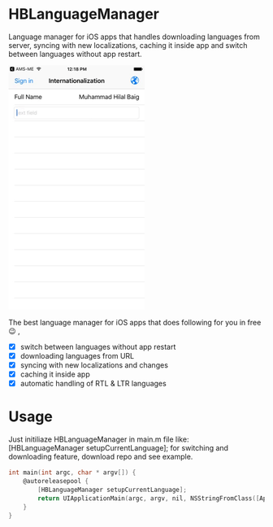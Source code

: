 # HBLanguageManager
Language manager for iOS apps that handles downloading languages from server, syncing with new localizations, caching it inside app and switch between languages without app restart.

![HBLanguageManager](https://raw.githubusercontent.com/hilalbaig/HBLanguageManager/master/example.gif "HBLanguageManager Gif")

The best language manager for iOS apps that does following for you in free 😉 , 
- [x] switch between languages without app restart
- [x] downloading languages from URL
- [x] syncing with new localizations and changes
- [x] caching it inside app
- [x] automatic handling of RTL & LTR languages

# Usage
Just initiliaze HBLanguageManager in main.m file like: [HBLanguageManager setupCurrentLanguage]; for switching and downloading feature, download repo and see example.

```objective-c
int main(int argc, char * argv[]) {
    @autoreleasepool {
        [HBLanguageManager setupCurrentLanguage];
        return UIApplicationMain(argc, argv, nil, NSStringFromClass([AppDelegate class]));
    }
}

```


